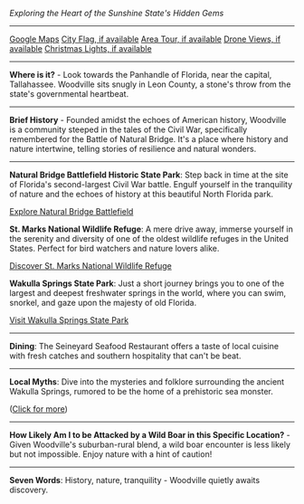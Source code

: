 *Exploring the Heart of the Sunshine State's Hidden Gems*

---

[Google Maps](https://www.google.com/maps/place/Woodville,+FL+32305/data=!3m1!1e3)
[City Flag, if available](https://www.google.com/search?tbm=isch&q=Woodville+FL+Flag+Picture)
[Area Tour, if available](https://www.youtube.com/results?search_query=Woodville+FL+4k+tour)
[Drone Views, if available](https://www.youtube.com/results?search_query=Woodville+FL+4k+drone)
[Christmas Lights, if available](https://www.youtube.com/results?search_query=Woodville+FL+christmas+lights&sp=CAI%253D)

---

**Where is it?** - Look towards the Panhandle of Florida, near the capital, Tallahassee. Woodville sits snugly in Leon County, a stone's throw from the state's governmental heartbeat.

---

**Brief History** - Founded amidst the echoes of American history, Woodville is a community steeped in the tales of the Civil War, specifically remembered for the Battle of Natural Bridge. It's a place where history and nature intertwine, telling stories of resilience and natural wonders.

---

**Natural Bridge Battlefield Historic State Park**: Step back in time at the site of Florida's second-largest Civil War battle. Engulf yourself in the tranquility of nature and the echoes of history at this beautiful North Florida park.

  [Explore Natural Bridge Battlefield](https://www.youtube.com/results?search_query=Natural+Bridge+Battlefield+Historic+State+Park)

**St. Marks National Wildlife Refuge**: A mere drive away, immerse yourself in the serenity and diversity of one of the oldest wildlife refuges in the United States. Perfect for bird watchers and nature lovers alike.

  [Discover St. Marks National Wildlife Refuge](https://www.youtube.com/results?search_query=St.+Marks+National+Wildlife+Refuge)

**Wakulla Springs State Park**: Just a short journey brings you to one of the largest and deepest freshwater springs in the world, where you can swim, snorkel, and gaze upon the majesty of old Florida.

  [Visit Wakulla Springs State Park](https://www.youtube.com/results?search_query=Wakulla+Springs+State+Park)

---

**Dining**: The Seineyard Seafood Restaurant offers a taste of local cuisine with fresh catches and southern hospitality that can't be beat.

---

**Local Myths**: Dive into the mysteries and folklore surrounding the ancient Wakulla Springs, rumored to be the home of a prehistoric sea monster.

([Click for more](https://www.google.com/search?q=Wakulla+Springs+myths))

---

**How Likely Am I to be Attacked by a Wild Boar in this Specific Location?** - Given Woodville's suburban-rural blend, a wild boar encounter is less likely but not impossible. Enjoy nature with a hint of caution!

---

**Seven Words**: History, nature, tranquility - Woodville quietly awaits discovery.